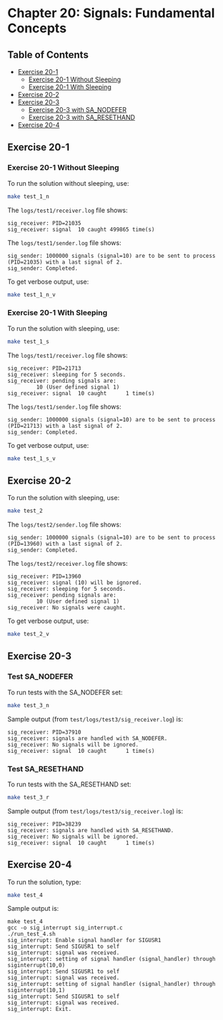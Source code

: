 # Chapter 20: Signals: Fundamental Concepts

## Table of Contents

* [Exercise 20-1](#exercise-20-1)
  * [Exercise 20-1 Without Sleeping](#exercise-20-1-without-sleeping)
  * [Exercise 20-1 With Sleeping](#exercise-20-1-with-sleeping)
* [Exercise 20-2](#exercise-20-2)
* [Exercise 20-3](#exercise-20-3)
  * [Exercise 20-3 with SA_NODEFER](#test-sa_nodefer)
  * [Exercise 20-3 with SA_RESETHAND](#test-sa_resethand)
* [Exercise 20-4](#exercise-20-4)

## Exercise 20-1

### Exercise 20-1 Without Sleeping

To run the solution without sleeping, use:
```bash
make test_1_n
```

The `logs/test1/receiver.log` file shows:
```text
sig_receiver: PID=21035
sig_receiver: signal  10 caught 499865 time(s)
```

The `logs/test1/sender.log` file shows:
```text
sig_sender: 1000000 signals (signal=10) are to be sent to process (PID=21035) with a last signal of 2.
sig_sender: Completed.
```

To get verbose output, use:
```bash
make test_1_n_v
```

### Exercise 20-1 With Sleeping

To run the solution with sleeping, use:
```bash
make test_1_s
```

The `logs/test1/receiver.log` file shows:
```text
sig_receiver: PID=21713
sig_receiver: sleeping for 5 seconds.
sig_receiver: pending signals are:
		 10 (User defined signal 1)
sig_receiver: signal  10 caught      1 time(s)
```

The `logs/test1/sender.log` file shows:
```text
sig_sender: 1000000 signals (signal=10) are to be sent to process (PID=21713) with a last signal of 2.
sig_sender: Completed.
```

To get verbose output, use:
```bash
make test_1_s_v
```

## Exercise 20-2

To run the solution with sleeping, use:
```bash
make test_2
```

The `logs/test2/sender.log` file shows:
```text
sig_sender: 1000000 signals (signal=10) are to be sent to process (PID=13960) with a last signal of 2.
sig_sender: Completed.
```

The `logs/test2/receiver.log` file shows:
```text
sig_receiver: PID=13960
sig_receiver: signal (10) will be ignored.
sig_receiver: sleeping for 5 seconds.
sig_receiver: pending signals are:
		 10 (User defined signal 1)
sig_receiver: No signals were caught.
```

To get verbose output, use:
```bash
make test_2_v
```

## Exercise 20-3

### Test SA_NODEFER

To run tests with the SA_NODEFER set:
```bash
make test_3_n
```
Sample output (from `test/logs/test3/sig_receiver.log`) is:
```text
sig_receiver: PID=37910
sig_receiver: signals are handled with SA_NODEFER.
sig_receiver: No signals will be ignored.
sig_receiver: signal  10 caught      1 time(s)
```

### Test SA_RESETHAND

To run tests with the SA_RESETHAND set:
```bash
make test_3_r
```
Sample output (from `test/logs/test3/sig_receiver.log`) is:
```text
sig_receiver: PID=38239
sig_receiver: signals are handled with SA_RESETHAND.
sig_receiver: No signals will be ignored.
sig_receiver: signal  10 caught      1 time(s)
```

## Exercise 20-4

To run the solution, type:
```bash
make test_4
```
Sample output is:
```text
make test_4
gcc -o sig_interrupt sig_interrupt.c 
./run_test_4.sh 
sig_interrupt: Enable signal handler for SIGUSR1
sig_interrupt: Send SIGUSR1 to self
sig_interrupt: signal was received.
sig_interrupt: setting of signal handler (signal_handler) through siginterrupt(10,0)
sig_interrupt: Send SIGUSR1 to self
sig_interrupt: signal was received.
sig_interrupt: setting of signal handler (signal_handler) through siginterrupt(10,1)
sig_interrupt: Send SIGUSR1 to self
sig_interrupt: signal was received.
sig_interrupt: Exit.
```
